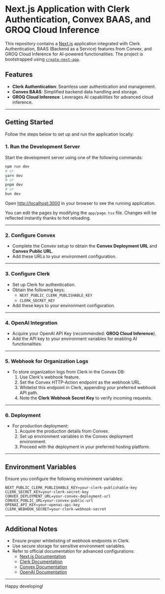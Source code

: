# Next.js Application with Clerk Authentication, Convex BAAS, and GROQ Cloud Inference

This repository contains a [Next.js](https://nextjs.org) application integrated with Clerk Authentication, BAAS (Backend as a Service) features from Convex, and GROQ Cloud Inference for AI-powered functionalities. The project is bootstrapped using [`create-next-app`](https://nextjs.org/docs/app/api-reference/cli/create-next-app).

## Features

- **Clerk Authentication**: Seamless user authentication and management.
- **Convex BAAS**: Simplified backend data handling and storage.
- **GROQ Cloud Inference**: Leverages AI capabilities for advanced cloud inference.

---

## Getting Started

Follow the steps below to set up and run the application locally:

### 1. Run the Development Server

Start the development server using one of the following commands:

```bash
npm run dev
# or
yarn dev
# or
pnpm dev
# or
bun dev
```

Open [http://localhost:3000](http://localhost:3000) in your browser to see the running application.

You can edit the pages by modifying the `app/page.tsx` file. Changes will be reflected instantly thanks to hot reloading.

---

### 2. Configure Convex

- Complete the Convex setup to obtain the **Convex Deployment URL** and **Convex Public URL**.
- Add these URLs to your environment configuration.

---

### 3. Configure Clerk

- Set up Clerk for authentication.
- Obtain the following keys:
  - `NEXT_PUBLIC_CLERK_PUBLISHABLE_KEY`
  - `CLERK_SECRET_KEY`
- Add these keys to your environment configuration.

---

### 4. OpenAI Integration

- Acquire your OpenAI API Key (recommended: **GROQ Cloud Inference**).
- Add the API key to your environment variables for enabling AI functionalities.

---

### 5. Webhook for Organization Logs

- To store organization logs from Clerk in the Convex DB:
  1. Use Clerk's webhook feature.
  2. Set the Convex HTTP-Action endpoint as the webhook URL.
  3. Whitelist this endpoint in Clerk, appending your preferred webhook API path.
  4. Note the **Clerk Webhook Secret Key** to verify incoming requests.

---

### 6. Deployment

- For production deployment:
  1. Acquire the production details from Convex.
  2. Set up environment variables in the Convex deployment environment.
  3. Proceed with the deployment in your preferred hosting platform.

---

## Environment Variables

Ensure you configure the following environment variables:

```plaintext
NEXT_PUBLIC_CLERK_PUBLISHABLE_KEY=your-clerk-publishable-key
CLERK_SECRET_KEY=your-clerk-secret-key
CONVEX_DEPLOYMENT_URL=your-convex-deployment-url
CONVEX_PUBLIC_URL=your-convex-public-url
OPENAI_API_KEY=your-openai-api-key
CLERK_WEBHOOK_SECRET=your-clerk-webhook-secret
```

---

## Additional Notes

- Ensure proper whitelisting of webhook endpoints in Clerk.
- Use secure storage for sensitive environment variables.
- Refer to official documentation for advanced configurations:
  - [Next.js Documentation](https://nextjs.org/docs)
  - [Clerk Documentation](https://clerk.dev/docs)
  - [Convex Documentation](https://docs.convex.dev)
  - [OpenAI Documentation](https://platform.openai.com/docs/)

---

Happy developing!
